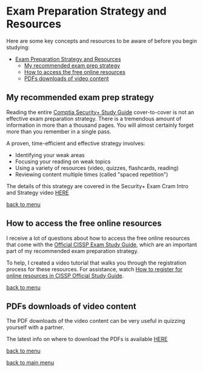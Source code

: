 # Exam Preparation Strategy and Resources

Here are some key concepts and resources to be aware of before you begin studying:

- [Exam Preparation Strategy and Resources](#exam-preparation-strategy-and-resources)
  - [My recommended exam prep strategy](#my-recommended-exam-prep-strategy)
  - [How to access the free online resources](#how-to-access-the-free-online-resources)
  - [PDFs downloads of video content](#pdfs-downloads-of-video-content)

## My recommended exam prep strategy

Reading the entire [Comptia Security+ Study Guide](https://amzn.to/3N6Pwe3) cover-to-cover is not an effective exam preparation strategy. There is a tremendous amount of information in more than a thousand pages. You will almost certainly forget more than you remember in a single pass. 

A proven, time-efficient and effective strategy involves:

- Identifying your weak areas
- Focusing your reading on weak topics
- Using a variety of resources (video, quizzes, flashcards, reading)
- Reviewing content multiple times (called "spaced repetition")

The details of this strategy are covered in the Security+ Exam Cram Intro and Strategy video [HERE](https://youtu.be/UnPlkq2waKU)

[back to menu](#exam-preparation-strategy-and-resources)

## How to access the free online resources

I receive a lot of questions about how to access the free online resources that come with the [Official CISSP Exam Study Guide](https://amzn.to/3qb6z5H), which are an important part of my recommended exam preparation strategy. 

To help, I created a video tutorial that walks you through the registration process for these resources. For assistance, watch [How to register for online resources in CISSP Official Study Guide](https://youtu.be/iJbvuWVJq4s).

[back to menu](#exam-preparation-strategy-and-resources)

## PDFs downloads of video content

The PDF downloads of the video content can be very useful in quizzing yourself with a partner.

The latest info on where to download the PDFs is available [HERE](Downloads.md)

[back to menu](#exam-preparation-strategy-and-resources)

[back to main menu](https://github.com/pzerger/comptiaexamcram/blob/main/README.md)